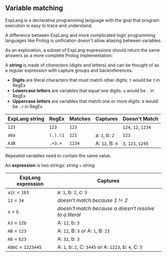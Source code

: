 ## Variable matching

ExpLang is a declarative programming language with the goal that program execution is easy to trace and understand.

A difference between ExpLang and more complicated logic programming languages like Prolog is unification doesn't allow aliasing between variables.

As an exploration, a subset of ExpLang expressions should return the same answers as a more complete Prolog implementation:

A **string** is made of *characters* (digits and letters) and can be thought of as a regular expression with capture groups and backreferences.

* **Digits** are literal characters that must match other digits: `3` would be `3` in RegEx
* **Lowercase letters** are variables that equal one digits: `a` would be `.` in RegEx
* **Uppercase letters** are variables that match one or more digits: `A` would be `.+` in RegEx

| ExpLang string | RegEx    | Matches | Captures        | Doesn't Match       |
| -------------- | -------- | ------- | --------------- | ------------------- |
| `123`          | `123`    | `123`   |                 | `124`, `12`, `1234` |
| `aba`          | `(.).\1` | `121`   | a: `1`, b: `2`  | `123`               |
| `A3B`          | `.+3.+`  | `1234`  | A: `12`, B: `4` | `3`, `123`, `1245`  |

Repeated variables need to contain the same value.

An **expression** is two strings: *string* `=` *string*

| ExpLang expression | Captures                                                 |
| ------------------ | -------------------------------------------------------- |
| `a2c` = `1b3`      | a: `1`, b: `2`, c: `3`                                   |
| `12` = `34`        | *doesn't match because 1 != 2*                           |
| `a` = `b`          | *doesn't match because a doesn't resolve to a literal*   |
| `A3` = `12b`       | A: `12`, b: `3`                                          |
| `AB` = `123`       | A: `12`, B: `3` *or* A: `1`, B: `23`                     |
| `Ab` = `b23`       | A: `32`, b: `3`                                          |
| `AbbC` = `1223445` | A: `1`, b: `2`, C: `3445` *or* A: `1223`, b: `4`, C: `5` |
